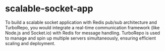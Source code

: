 # scalable-socket-app
To build a scalable socket application with Redis pub/sub architecture and TurboRepo, you would integrate a real-time communication framework (like Node.js and Socket.io) with Redis for message handling. TurboRepo is used to manage and spin up multiple servers simultaneously, ensuring efficient scaling and deployment.
